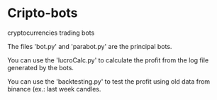 # Cripto-bots
cryptocurrencies trading bots

The files 'bot.py' and 'parabot.py' are the principal bots.

You can use the 'lucroCalc.py' to calculate the profit from the log file generated by the bots.

You can use the 'backtesting.py' to test the profit using old data from binance (ex.: last week candles.


